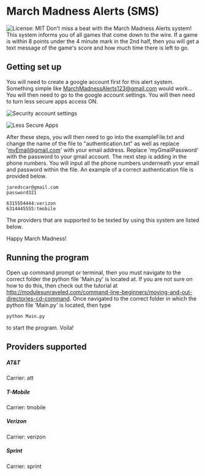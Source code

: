 # March Madness Alerts (SMS)
![![License: MIT](https://img.shields.io/badge/License-MIT-yellow.svg)](https://github.com/TheWolfBadger/MarchMadnessAlerts/blob/master/LICENSE)
Don't miss a beat with the March Madness Alerts system! This system informs you of all
games that come down to the wire. If a game is within 8 points under the 4 minute mark
in the 2nd half, then you will get a text message of the game's score and how much time
there is left to go.
## Getting set up
You will need to create a google account first for this alert system. Something simple like
MarchMadnessAlerts123@gmail.com would work... You will then need to go to the google
account settings. You will then need to turn less secure apps access ON.

![Security account settings](https://i.gyazo.com/fa9a69255a9fc441d020ac41d7ee1a19.png)

![Less Secure Apps](https://i.gyazo.com/7dd5d3566ca92d678d74fc75dab0fbc7.png)

After these steps, you will then need to go into the exampleFile.txt and change the name
of the file to "authentication.txt" as well as replace 'myEmail@gmail.com' with your
email address. Replace 'myGmailPassword' with the password to your gmail account.
The next step is adding in the phone numbers. You will input all the phone numbers
underneath your email and password within the file. An example of a correct authentication
file is provided below.

```
jaredscar@gmail.com
password321

6315554444:verizon
6314445555:tmobile
```

The providers that are supported to be texted by using this system are listed below.

Happy March Madness!
## Running the program
Open up command prompt or terminal, then you must navigate to the correct folder the python
file 'Main.py' is located at. If you are not sure on how to do this, then check out the tutorial
at http://modulesunraveled.com/command-line-beginners/moving-and-out-directories-cd-command.
Once navigated to the correct folder in which the python file 'Main.py' is located, then type

```
python Main.py
```

to start the program. Voila!
## Providers supported
##### AT&T
Carrier: att
##### T-Mobile
Carrier: tmobile
##### Verizon
Carrier: verizon
##### Sprint
Carrier: sprint